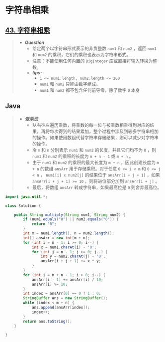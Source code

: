 # 字符串相乘

## [43. 字符串相乘](https://leetcode.cn/problems/multiply-strings/)

> - ***Question***
>   - 给定两个以字符串形式表示的非负整数 `num1` 和 `num2` ，返回 `num1` 和 `num2` 的乘积，它们的乘积也表示为字符串形式。
>   - 注意：不能使用任何内置的 `BigInteger` 库或直接将输入转换为整数。
>   - ***tips:***
>     - `1 <= num1.length, num2.length <= 200`
>     - `num1` 和 `num2` 只能由数字组成。
>     - `num1` 和 `num2` 都不包含任何前导零，除了数字 `0` 本身

## Java

> - ***做乘法***
>   - 从右往左遍历乘数，将乘数的每一位与被乘数相乘得到对应的结果，再将每次得到的结果累加，整个过程中涉及到较多字符串相加的操作。如果使用数组代替字符串存储结果，则可以减少对字符串的操作。
>   - 令 `m` 和 `n` 分别表示 `num1` 和 `num2` 的长度，并且它们均不为 `0` ，则 `num1` 和 `num2` 的乘积的长度为 `m + n - 1` 或 `m + n` 。
>   - 由于 `num1` 和 `num2` 的乘积的最大长度为 `m + n` ，因此创建长度为 `m + n` 的数组 `ansArr` 用于存储乘积。对于任意 `0 <= i < m` 和 `0 <= j < n` ， `num1[i] x num2[j]` 的结果位于 `ansArr[i + j + 1]` ，如果 `ansArr[i + j + 1] >= 10` ，则将进位部分加到 `ansArr[i + j]` 。
>   - 最后，将数组 `ansArr` 转成字符串，如果最高位是 `0` 则舍弃最高位。

```java
import java.util.*;

class Solution {

    public String multiply(String num1, String num2) {
        if (num1.equals("0") || num2.equals("0")) {
            return "0";
        }
        int m = num1.length(), n = num2.length();
        int[] ansArr = new int[m + n];
        for (int i = m - 1; i >= 0; i--) {
            int x = num1.charAt(i) - '0';
            for (int j = n - 1; j >= 0; j--) {
                int y = num2.charAt(j) - '0';
                ansArr[i + j + 1] += x * y;
            }
        }
        for (int i = m + n - 1; i > 0; i--) {
            ansArr[i - 1] += ansArr[i] / 10;
            ansArr[i] %= 10;
        }
        int index = ansArr[0] == 0 ? 1 : 0;
        StringBuffer ans = new StringBuffer();
        while (index < m + n) {
            ans.append(ansArr[index]);
            index++;
        }
        return ans.toString();
    }

}
```
